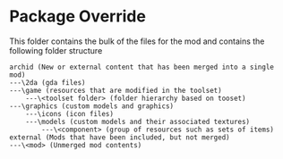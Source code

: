 # Package Override
This folder contains the bulk of the files for the mod and contains the following folder structure

```
archid (New or external content that has been merged into a single mod)
---\2da (gda files)
---\game (resources that are modified in the toolset)
    ---\<toolset folder> (folder hierarchy based on tooset)
---\graphics (custom models and graphics)
    ---\icons (icon files)
    ---\models (custom models and their associated textures)
        ---\<component> (group of resources such as sets of items)
external (Mods that have been included, but not merged)
---\<mod> (Unmerged mod contents)
```
